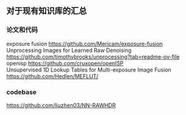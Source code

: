 ## 对于现有知识库的汇总  
### 论文和代码  
exposure fusion                                                 https://github.com/Mericam/exposure-fusion  
Unprocessing Images for Learned Raw Denoising                   https://github.com/timothybrooks/unprocessing?tab=readme-ov-file  
openisp                                                         https://github.com/cruxopen/openISP  
Unsupervised 1D Lookup Tables for Multi-exposure Image Fusion   https://github.com/Hedlen/MEFLUT/  
### codebase  
https://github.com/liuzhen03/NN-RAWHDR  
